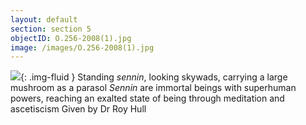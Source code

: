 ```yaml
---
layout: default
section: section 5
objectID: O.256-2008(1).jpg
image: /images/O.256-2008(1).jpg
---
```

![]({{site.baseurl}}/images/O.256-2008(1).jpg){: .img-fluid }
Standing <em>sennin</em>, looking skywads, carrying a large mushroom as a parasol
<em>Sennin</em> are immortal beings with superhuman powers, reaching an exalted state of being through meditation and ascetiscism
Given by Dr Roy Hull


